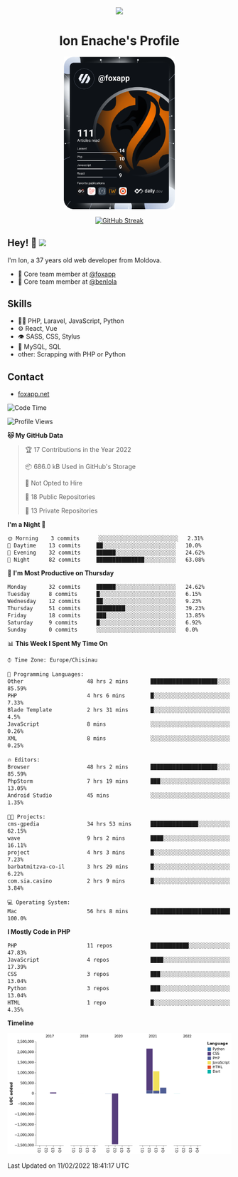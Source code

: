 <div id="header" align="center">
  <img src="https://media.giphy.com/media/M9gbBd9nbDrOTu1Mqx/giphy.gif" width="100"/>
	<h1>Ion Enache's Profile</h1>
</div>
<div align="center">
	<a href="https://app.daily.dev/foxapp"><img src="https://github.com/foxapp/foxapp/blob/master/devcard.svg" width="250" alt="Ion Enache's Dev Card"/></a>
</div>


<div align="center">
	
[![GitHub Streak](http://github-readme-streak-stats.herokuapp.com?user=foxapp&hide_border=true&date_format=M%20j%5B%2C%20Y%5D)](https://git.io/streak-stats)
	
</div>


## Hey! 👋 <img src="https://media.giphy.com/media/hvRJCLFzcasrR4ia7z/giphy.gif" width="30px"/>
I'm Ion, a 37 years old web developer from Moldova.


- 👥 Core team member at [@foxapp](https://github.com/foxapp)
- 👥 Core team member at [@benlola](https://github.com/benlola)

## Skills
- 👨‍💻 PHP, Laravel, JavaScript, Python
- ⚙️ React, Vue
- 👁️ SASS, CSS, Stylus
- 💽 MySQL, SQL
- other: Scrapping with PHP or Python

## Contact
- [foxapp.net](https://www.foxapp.net)

<!--START_SECTION:waka-->
![Code Time](http://img.shields.io/badge/Code%20Time-301%20hrs%2042%20mins-blue)

![Profile Views](http://img.shields.io/badge/Profile%20Views-4-blue)

**🐱 My GitHub Data** 

> 🏆 17 Contributions in the Year 2022
 > 
> 📦 686.0 kB Used in GitHub's Storage 
 > 
> 🚫 Not Opted to Hire
 > 
> 📜 18 Public Repositories 
 > 
> 🔑 13 Private Repositories  
 > 
**I'm a Night 🦉** 

```text
🌞 Morning    3 commits      ░░░░░░░░░░░░░░░░░░░░░░░░░   2.31% 
🌆 Daytime    13 commits     ██░░░░░░░░░░░░░░░░░░░░░░░   10.0% 
🌃 Evening    32 commits     ██████░░░░░░░░░░░░░░░░░░░   24.62% 
🌙 Night      82 commits     ███████████████░░░░░░░░░░   63.08%

```
📅 **I'm Most Productive on Thursday** 

```text
Monday       32 commits     ██████░░░░░░░░░░░░░░░░░░░   24.62% 
Tuesday      8 commits      █░░░░░░░░░░░░░░░░░░░░░░░░   6.15% 
Wednesday    12 commits     ██░░░░░░░░░░░░░░░░░░░░░░░   9.23% 
Thursday     51 commits     █████████░░░░░░░░░░░░░░░░   39.23% 
Friday       18 commits     ███░░░░░░░░░░░░░░░░░░░░░░   13.85% 
Saturday     9 commits      █░░░░░░░░░░░░░░░░░░░░░░░░   6.92% 
Sunday       0 commits      ░░░░░░░░░░░░░░░░░░░░░░░░░   0.0%

```


📊 **This Week I Spent My Time On** 

```text
⌚︎ Time Zone: Europe/Chisinau

💬 Programming Languages: 
Other                    48 hrs 2 mins       █████████████████████░░░░   85.59% 
PHP                      4 hrs 6 mins        █░░░░░░░░░░░░░░░░░░░░░░░░   7.33% 
Blade Template           2 hrs 31 mins       █░░░░░░░░░░░░░░░░░░░░░░░░   4.5% 
JavaScript               8 mins              ░░░░░░░░░░░░░░░░░░░░░░░░░   0.26% 
XML                      8 mins              ░░░░░░░░░░░░░░░░░░░░░░░░░   0.25%

🔥 Editors: 
Browser                  48 hrs 2 mins       █████████████████████░░░░   85.59% 
PhpStorm                 7 hrs 19 mins       ███░░░░░░░░░░░░░░░░░░░░░░   13.05% 
Android Studio           45 mins             ░░░░░░░░░░░░░░░░░░░░░░░░░   1.35%

🐱‍💻 Projects: 
cms-gpedia               34 hrs 53 mins      ███████████████░░░░░░░░░░   62.15% 
wave                     9 hrs 2 mins        ████░░░░░░░░░░░░░░░░░░░░░   16.11% 
project                  4 hrs 3 mins        █░░░░░░░░░░░░░░░░░░░░░░░░   7.23% 
barbatmitzva-co-il       3 hrs 29 mins       █░░░░░░░░░░░░░░░░░░░░░░░░   6.22% 
com.sia.casino           2 hrs 9 mins        █░░░░░░░░░░░░░░░░░░░░░░░░   3.84%

💻 Operating System: 
Mac                      56 hrs 8 mins       █████████████████████████   100.0%

```

**I Mostly Code in PHP** 

```text
PHP                      11 repos            ████████████░░░░░░░░░░░░░   47.83% 
JavaScript               4 repos             ████░░░░░░░░░░░░░░░░░░░░░   17.39% 
CSS                      3 repos             ███░░░░░░░░░░░░░░░░░░░░░░   13.04% 
Python                   3 repos             ███░░░░░░░░░░░░░░░░░░░░░░   13.04% 
HTML                     1 repo              █░░░░░░░░░░░░░░░░░░░░░░░░   4.35%

```


**Timeline**

![Chart not found](https://raw.githubusercontent.com/foxapp/foxapp/master/charts/bar_graph.png) 


 Last Updated on 11/02/2022 18:41:17 UTC
<!--END_SECTION:waka-->
